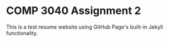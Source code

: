# COMP 3040 Assignment 2
This is a test resume website using GitHub Page's built-in Jekyll functionality.
